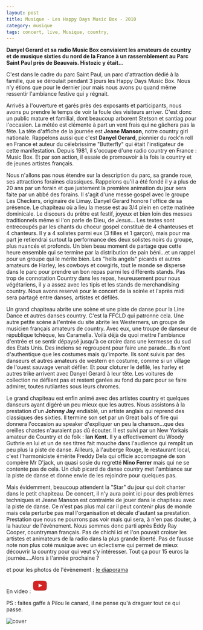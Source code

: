 ```yaml
---
layout: post
title: Musique - Les Happy Days Music Box - 2010
category: musique
tags: concert, live, Musique, country, 
---
```


**Danyel Gerard et sa radio Music Box conviaient les amateurs de country et de musique sixties du nord de la France à un rassemblement au Parc Saint Paul près de Beauvais. Histozic y était..**.



C'est dans le cadre du parc Saint Paul, un parc d'attraction dédié à la famille, que se déroulait pendant 3 jours les Happy Days Music Box. Nous n'y étions que pour le dernier jour mais nous avons pu quand même ressentir l'ambiance festive qui y régnait.

Arrivés à l'ouverture et garés près des exposants et participants, nous avons pu prendre le temps de voir la foule des visiteurs arriver. C'est donc un public mature et familial, dont beaucoup arborent Stetson et santiag pour l'occasion. La météo est clémente à part un vent frais qui ne gâchera pas la fête. La tête d'affiche de la journée est **Jeane Manson**, notre country girl nationale. Rappelons aussi que c'est **Danyel Gerard**, pionnier du rock'n roll en France et auteur du célebrissime "Butterfly" qui était l'instigateur de cette manifestation. Depuis 1981, il s'occupe d'une radio country en France : Music Box. Et par son action, il essaie de promouvoir à la fois la country et de jeunes artistes français.

Nous n'allons pas nous étendre sur la description du parc, sa grande roue, ses attractions foraines classiques. Rappelons qu'il a été fondé il y a plus de 20 ans par un forain et que justement la première animation du jour sera faite par un abbé des forains. Il s'agit d'une messe gospel avec le groupe Les Checkers, originaire de Limay. Danyel Gerard honore l'office de sa présence. Le chapiteau où a lieu la messe est au 3/4 plein en cette matinée dominicale. Le discours du prêtre est festif, joyeux et bien loin des messes traditionnels même si l'on parle de Dieu, de Jesus... Les textes sont entrecoupés par les chants du choeur gospel constitué de 4 chanteuses et 4 chanteurs. Il y a 4 solistes parmi eux (3 filles et 1 garçon), mais pour ma part je retiendrai surtout la performance des deux solistes noirs du groupe, plus nuancés et profonds. Un bien beau moment de partage que cette heure ensemble qui se termine par la distribution de pain béni...et un rappel pour un groupe qui le mérite bien. Les "hells angels" picards et autres amateurs de Harley, les cowboys et cowgirls, tout le monde se disperse dans le parc pour prendre un bon repas parmi les différents stands. Pas trop de connotation Country dans les repas, heureusement pour nous végétariens, il y a assez avec les tipis et les stands de merchandising country. Nous avons reservé pour le concert de la soirée et l'après midi sera partagé entre danses, artistes et défilés.

Un grand chapiteau abrite une scène et une piste de danse pour la Line Dance et autres danses country. C'est la FFCLD qui patronne cela. Une autre petite scène à l'entrée du site abrite les Westerners, un groupe de musicien français amateurs de country. Avec eux, une troupe de danseur de république tchèque, les Caramella. Voilà déjà de quoi mettre l'ambiance d'entrée et se sentir dépaysé jusqu'à ce croire dans une kermesse du sud des Etats Unis. Des indiens se regroupent pour faire une parade...Ils n'ont d'authentique que les costumes mais qu'importe. Ils sont suivis par des danseurs et autres amateurs de western en costume, comme si un village de l'ouest sauvage venait défiler. Et pour cloturer le défilé, les harley et autres trike arrivent avec Danyel Gerard à leur tête. Les voitures de collection ne défilent pas et restent garées au fond du parc pour se faire admirer, toutes rutilantes sous leurs chromes.

Le grand chapiteau est enfin animé avec des artistes country et quelques danseurs ayant digéré un peu mieux que les autres. Nous assistons à la prestation d'un **Johnny Jay** endiablé, un artiste anglais qui reprend des classiques des sixties. Il termine son set par un Great balls of fire qui donnera l'occasion au speaker d'expliquer un peu la chanson...que des oreilles chastes n'auraient pas dû écouter. Il est suivi par un New Yorkais amateur de Country et de folk : **Ian Kent.** Il y a effectivement du Woody Guthrie en lui et un de ses titres fait mouche dans l'audience qui remplit un peu plus la piste de danse. Ailleurs, à l'auberge Rouge, le restaurant local, c'est l'harmoniciste émérite Freddy Dela qui officie accompagné de son compère Mr D'jack, un quasi sosie du regretté **Nino Ferrer** mais qui ne se contente pas de cela. Un club picard de danse country met l'ambiance sur la piste de danse et donne envie de les rejoindre pour quelques pas.

Mais évidemment, beaucoup attendent la "Star" du jour qui doit chanter dans le petit chapiteau. De concert, il n'y aura point ici pour des problèmes techniques et Jeane Manson est contrainte de jouer dans le chapiteau avec la piste de danse. Ce n'est pas plus mal car il peut contenir plus de monde mais cela perturbe pas mal l'organisation et décale d'autant sa prestation. Prestation que nous ne pourrons pas voir mais qui sera, à n'en pas douter, à la hauteur de l'évènement. Nous sommes donc parti après Eddy Ray Cooper, countryman français. Pas de chichi ici et l'on pouvait croiser les artistes et animateurs de la radio dans la plus grande liberté. Pas de fausse note non plus coté musique avec un éclectisme qui permet de mieux découvrir la country pour qui veut s'y intéresser. Tout ça pour 15 euros la journée....Alors à l'année prochaine ?

et pour les photos de l'évènement : <a class="spip_out" href="https://www.flickr.com/search/?sort=relevance&amp;text=happy%20days&amp;user_id=76217081%40N04">le diaporama</a>


En video : [![video](/images/youtube.png)](https://www.youtube.com/watch?v=NsYiLMtAeTw)

PS : faites gaffe à Pilou le canard, il ne pense qu'à draguer tout ce qui passe.


![cover](https://filedn.eu/llqi9IBxlYouGRXYG2xlROb/img/2010/happydays.jpg)

